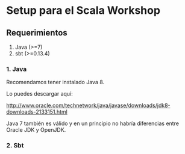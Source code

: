 
  Setup para el Scala Workshop
==============================

## Requerimientos

1. Java (>=7)
2. sbt (>=0.13.4)

### 1. Java

  Recomendamos tener instalado Java 8.

Lo puedes descargar aquí:

  http://www.oracle.com/technetwork/java/javase/downloads/jdk8-downloads-2133151.html

Java 7 también es válido y en un principio no habría diferencias entre Oracle JDK y OpenJDK.


### 2. Sbt
